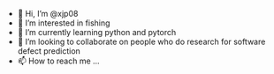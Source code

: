 - 👋 Hi, I’m @xjp08
- 👀 I’m interested in fishing
- 🌱 I’m currently learning python and pytorch
- 💞️ I’m looking to collaborate on people who do research for software defect prediction
- 📫 How to reach me ...

<!---
xjp08/xjp08 is a ✨ special ✨ repository because its `README.md` (this file) appears on your GitHub profile.
You can click the Preview link to take a look at your changes.
--->
